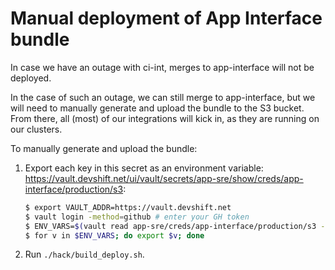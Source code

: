 # Manual deployment of App Interface bundle

 In case we have an outage with ci-int, merges to app-interface will not be deployed.

 In the case of such an outage, we can still merge to app-interface, but we will need to manually generate and upload the bundle to the S3 bucket.  From there, all (most) of our integrations will kick in, as they are running on our clusters.

 To manually generate and upload the bundle:

 1. Export each key in this secret as an environment variable: https://vault.devshift.net/ui/vault/secrets/app-sre/show/creds/app-interface/production/s3:
    ```sh
    $ export VAULT_ADDR=https://vault.devshift.net
    $ vault login -method=github # enter your GH token
    $ ENV_VARS=$(vault read app-sre/creds/app-interface/production/s3 -format=json | jq -r ".data|to_entries|map(\"\(.key)=\(.value|tostring)\")|.[]")
    $ for v in $ENV_VARS; do export $v; done
    ```
 2. Run `./hack/build_deploy.sh`.
